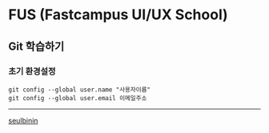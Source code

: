 # FUS (Fastcampus UI/UX School)
## Git 학습하기
### 초기 환경설정
```
git config --global user.name "사용자이름"
git config --global user.email 이메일주소
```
---

[seulbinin](https://github.com/seulbinim) 
